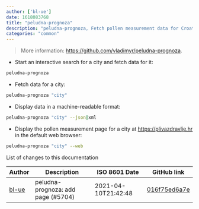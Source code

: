 ```yaml
---
author: ['bl-ue']
date: 1618083768
title: "peludna-prognoza"
description: "peludna-prognoza, Fetch pollen measurement data for Croatian cities from your terminal using Pliva's allergies data API."
categories: "common"
---
```

> More information: <https://github.com/vladimyr/peludna-prognoza>.

- Start an interactive search for a city and fetch data for it:

```bash
peludna-prognoza
```

- Fetch data for a city:

```bash
peludna-prognoza "city"
```

- Display data in a machine-readable format:

```bash
peludna-prognoza "city" --json|xml
```

- Display the pollen measurement page for a city at <https://plivazdravlje.hr> in the default web browser:

```bash
peludna-prognoza "city" --web
```
List of changes to this documentation


Author | Description | ISO 8601 Date | GitHub link
------|-----|-----|-----
[bl-ue](mailto:54780737+bl-ue@users.noreply.github.com) | peludna-prognoza: add page (#5704) | 2021-04-10T21:42:48 | [016f75ed6a7e](https://github.com/tldr-pages/tldr/commit/016f75ed6a7e0d95ca4e6a9e4d26bda30f6c419c)


